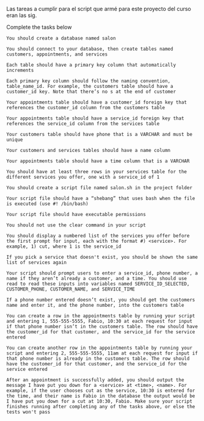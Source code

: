 Las tareas a cumplir para el script que armé para este proyecto del curso eran las sig.

Complete the tasks below

    You should create a database named salon

    You should connect to your database, then create tables named customers, appointments, and services

    Each table should have a primary key column that automatically increments

    Each primary key column should follow the naming convention, table_name_id. For example, the customers table should have a customer_id key. Note that there’s no s at the end of customer

    Your appointments table should have a customer_id foreign key that references the customer_id column from the customers table

    Your appointments table should have a service_id foreign key that references the service_id column from the services table

    Your customers table should have phone that is a VARCHAR and must be unique

    Your customers and services tables should have a name column

    Your appointments table should have a time column that is a VARCHAR

    You should have at least three rows in your services table for the different services you offer, one with a service_id of 1

    You should create a script file named salon.sh in the project folder

    Your script file should have a “shebang” that uses bash when the file is executed (use #! /bin/bash)

    Your script file should have executable permissions

    You should not use the clear command in your script

    You should display a numbered list of the services you offer before the first prompt for input, each with the format #) <service>. For example, 1) cut, where 1 is the service_id

    If you pick a service that doesn't exist, you should be shown the same list of services again

    Your script should prompt users to enter a service_id, phone number, a name if they aren’t already a customer, and a time. You should use read to read these inputs into variables named SERVICE_ID_SELECTED, CUSTOMER_PHONE, CUSTOMER_NAME, and SERVICE_TIME

    If a phone number entered doesn’t exist, you should get the customers name and enter it, and the phone number, into the customers table

    You can create a row in the appointments table by running your script and entering 1, 555-555-5555, Fabio, 10:30 at each request for input if that phone number isn’t in the customers table. The row should have the customer_id for that customer, and the service_id for the service entered

    You can create another row in the appointments table by running your script and entering 2, 555-555-5555, 11am at each request for input if that phone number is already in the customers table. The row should have the customer_id for that customer, and the service_id for the service entered

    After an appointment is successfully added, you should output the message I have put you down for a <service> at <time>, <name>. For example, if the user chooses cut as the service, 10:30 is entered for the time, and their name is Fabio in the database the output would be I have put you down for a cut at 10:30, Fabio. Make sure your script finishes running after completing any of the tasks above, or else the tests won't pass
